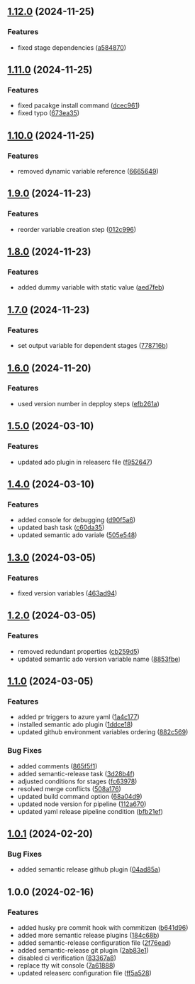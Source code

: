 ## [1.12.0](https://github.com/shashank-mishra-appdev/semantic-version/compare/v1.11.0...v1.12.0) (2024-11-25)


### Features

* fixed stage dependencies ([a584870](https://github.com/shashank-mishra-appdev/semantic-version/commit/a584870fcddbf188660ff50be99f014c135a458a))

## [1.11.0](https://github.com/shashank-mishra-appdev/semantic-version/compare/v1.10.0...v1.11.0) (2024-11-25)


### Features

* fixed pacakge install command ([dcec961](https://github.com/shashank-mishra-appdev/semantic-version/commit/dcec96127785b4db27237107740ffe88b7aea395))
* fixed typo ([673ea35](https://github.com/shashank-mishra-appdev/semantic-version/commit/673ea35f44197c5930eb908b050e9e792c5b71cf))

## [1.10.0](https://github.com/shashank-mishra-appdev/semantic-version/compare/v1.9.0...v1.10.0) (2024-11-25)


### Features

* removed dynamic variable reference ([6665649](https://github.com/shashank-mishra-appdev/semantic-version/commit/66656492e9ba94267196753c1ee44ffc51ac2c42))

## [1.9.0](https://github.com/shashank-mishra-appdev/semantic-version/compare/v1.8.0...v1.9.0) (2024-11-23)


### Features

* reorder variable creation step ([012c996](https://github.com/shashank-mishra-appdev/semantic-version/commit/012c9969ccceaaf9fb94ad57b25c2696fc728a6a))

## [1.8.0](https://github.com/shashank-mishra-appdev/semantic-version/compare/v1.7.0...v1.8.0) (2024-11-23)


### Features

* added dummy variable with static value ([aed7feb](https://github.com/shashank-mishra-appdev/semantic-version/commit/aed7febbd76a7dd6b0f466a01e65b6818b212ba2))

## [1.7.0](https://github.com/shashank-mishra-appdev/semantic-version/compare/v1.6.0...v1.7.0) (2024-11-23)


### Features

* set output variable for dependent stages ([778716b](https://github.com/shashank-mishra-appdev/semantic-version/commit/778716bf6303bd9c2a648d3c2e662753e290edff))

## [1.6.0](https://github.com/shashank-mishra-appdev/semantic-version/compare/v1.5.0...v1.6.0) (2024-11-20)


### Features

* used version number in depploy steps ([efb261a](https://github.com/shashank-mishra-appdev/semantic-version/commit/efb261a78e47f5ff0c2fe79da0054314f89360b9))

## [1.5.0](https://github.com/shashank-mishra-appdev/semantic-version/compare/v1.4.0...v1.5.0) (2024-03-10)


### Features

* updated ado plugin in releaserc file ([f952647](https://github.com/shashank-mishra-appdev/semantic-version/commit/f952647621755706868ee485418903e30da1af01))

## [1.4.0](https://github.com/shashank-mishra-appdev/semantic-version/compare/v1.3.0...v1.4.0) (2024-03-10)


### Features

* added console for debugging ([d90f5a6](https://github.com/shashank-mishra-appdev/semantic-version/commit/d90f5a643d111f7bbc98e7f96037d60043f7474a))
* updated bash task ([c60da35](https://github.com/shashank-mishra-appdev/semantic-version/commit/c60da35d6f7476e7efebbff896bb3ff38b619802))
* updated semantic ado variale ([505e548](https://github.com/shashank-mishra-appdev/semantic-version/commit/505e548acf0908782ddde6c539164cf1c53897c9))

## [1.3.0](https://github.com/shashank-mishra-appdev/semantic-version/compare/v1.2.0...v1.3.0) (2024-03-05)


### Features

* fixed version variables ([463ad94](https://github.com/shashank-mishra-appdev/semantic-version/commit/463ad94810f73491a78cc5a0f16ec90d76ae5b98))

## [1.2.0](https://github.com/shashank-mishra-appdev/semantic-version/compare/v1.1.0...v1.2.0) (2024-03-05)


### Features

* removed redundant properties ([cb259d5](https://github.com/shashank-mishra-appdev/semantic-version/commit/cb259d5abc3fc86f5f3b8c815d88cf5c356fad53))
* updated semantic ado version variable name ([8853fbe](https://github.com/shashank-mishra-appdev/semantic-version/commit/8853fbe96ab8e4765e087dfb182a854dcb21d3a4))

## [1.1.0](https://github.com/shashank-mishra-appdev/semantic-version/compare/v1.0.1...v1.1.0) (2024-03-05)


### Features

* added pr triggers to azure yaml ([1a4c177](https://github.com/shashank-mishra-appdev/semantic-version/commit/1a4c177dc37fb2081b23c3661bc9503f291a39a7))
* installed semantic ado plugin ([1ddce18](https://github.com/shashank-mishra-appdev/semantic-version/commit/1ddce18de870cc24b5350fb591cb728c78beba7b))
* updated github environment variables ordering ([882c569](https://github.com/shashank-mishra-appdev/semantic-version/commit/882c569acfd657f033944e512dde063dbb019b7d))


### Bug Fixes

* added comments ([865f5f1](https://github.com/shashank-mishra-appdev/semantic-version/commit/865f5f1a3ac662123823d2905434a9a418ad4abf))
* added semantic-release task ([3d28b4f](https://github.com/shashank-mishra-appdev/semantic-version/commit/3d28b4f3ea5a2f1157208adde893f03cbf79d317))
* adjusted conditions for stages ([fc63978](https://github.com/shashank-mishra-appdev/semantic-version/commit/fc63978cd5e195c1ed9bf03de5e5bf5b3a496ada))
* resolved merge conflicts ([508a176](https://github.com/shashank-mishra-appdev/semantic-version/commit/508a1768c56ea772da7bbcfd35da76c73aedf8f1))
* updated build command option ([68a04d9](https://github.com/shashank-mishra-appdev/semantic-version/commit/68a04d976e8e342b982e4f596d084c8fc4b0f423))
* updated node version for pipeline ([112a670](https://github.com/shashank-mishra-appdev/semantic-version/commit/112a67087d3b33bb60ad7d785dc6250fddf35c7a))
* updated yaml release pipeline condition ([bfb21ef](https://github.com/shashank-mishra-appdev/semantic-version/commit/bfb21ef66431a96aa35027d911794de942b18550))

## [1.0.1](https://github.com/shashank-mishra-appdev/semantic-version/compare/v1.0.0...v1.0.1) (2024-02-20)


### Bug Fixes

* added semantic release github plugin ([04ad85a](https://github.com/shashank-mishra-appdev/semantic-version/commit/04ad85a8a7ac013e14f0e7c426c205675b89e880))

## 1.0.0 (2024-02-16)


### Features

* added husky pre commit hook with commitizen ([b641d96](https://github.com/shashank-mishra-appdev/semantic-version/commit/b641d9632873012684c5ccf65b792221e4dd37a9))
* added more semantic release plugins ([184c68b](https://github.com/shashank-mishra-appdev/semantic-version/commit/184c68b2ddd5ad9e0380a7ecac7fa523976d66df))
* added semantic-release configuration file ([2f76ead](https://github.com/shashank-mishra-appdev/semantic-version/commit/2f76eadfb8201c8f453067d2a6426f9aebe0d13c))
* added semantic-release git plugin ([2ab83e1](https://github.com/shashank-mishra-appdev/semantic-version/commit/2ab83e1ff42ad335b468e2dd9ac3a87d5b50aaad))
* disabled ci verification ([83367a8](https://github.com/shashank-mishra-appdev/semantic-version/commit/83367a8ed4184e092bdba328876a5e959e10c295))
* replace tty wit console ([7a61888](https://github.com/shashank-mishra-appdev/semantic-version/commit/7a61888a2ef873eea69a9b6637a8420d75081fb4))
* updated releaserc configuration file ([ff5a528](https://github.com/shashank-mishra-appdev/semantic-version/commit/ff5a528c4df6134811b4a900ef294667ded8ab67))

